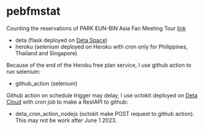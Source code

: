 # pebfmstat
Counting the reservations of PARK EUN-BIN Asia Fan Meeting Tour [link](https://pebfmstat-1-e8869628.deta.app/)

- deta (flask deployed on [Deta Space](https://deta.space/))
- heroku (selenium deployed on Heroku with cron only for Philippines, Thailand and Singapore)

Because of the end of the Heroku free plan service, I use github action to run selenium:
- github_action (selenium)

Github action on schedule trigger may delay, I use octokit deployed on [Deta Cloud](https://www.deta.sh/) with cron job to make a RestAPI to github: 
- deta_cron_action_nodejs (octokit make POST request to github action). This may not be work after June 1 2023.
